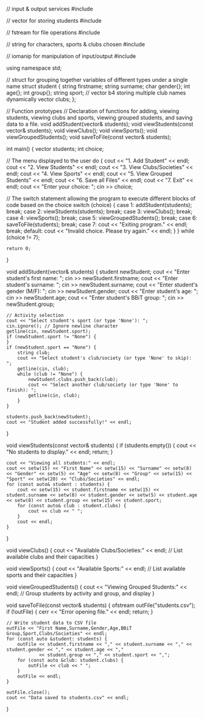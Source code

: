 // input & output services
#include <iostream>

// vector for storing students
#include <vector>

// fstream for file operations
#include <fstream>

// string for characters, sports & clubs chosen
#include <string>

// iomanip for manipulation of input/output
#include <iomanip>

using namespace std;

// struct for grouping together variables of different types under a single name
struct student {
    string firstname;
    string surname;
    char gender{};
    int age{};
    int group{};
    string sport;
// vector b4 storing multiple club names dynamically
    vector<string> clubs;
};

// Function prototypes
// Declaration of functions for adding, viewing students, viewing clubs and sports, viewing grouped students, and saving data to a file.
void addStudent(vector<student>& students);
void viewStudents(const vector<student>& students);
void viewClubs();
void viewSports();
void viewGroupedStudents();
void saveToFile(const vector<student>& students);

int main() {
    vector<student> students;
    int choice;
    
// The menu displayed to the user
    do {
        cout << "1. Add Student" << endl;
        cout << "2. View Students" << endl;
        cout << "3. View Clubs/Societies" << endl;
        cout << "4. View Sports" << endl;
        cout << "5. View Grouped Students" << endl;
        cout << "6. Save all Files" << endl;
        cout << "7. Exit" << endl;
        cout << "Enter your choice: ";
        cin >> choice;
        
// The switch statement allowing the program to execute different blocks of code based on the choice
        switch (choice) {
            case 1:
                addStudent(students);
                break;
            case 2:
                viewStudents(students);
                break;
            case 3:
                viewClubs();
                break;
            case 4:
                viewSports();
                break;
            case 5:
                viewGroupedStudents();
                break;
            case 6:
                saveToFile(students);
                break;
            case 7:
                cout << "Exiting program." << endl;
                break;
            default:
                cout << "Invalid choice. Please try again." << endl;
        }
    } while (choice != 7);

    return 0;
}


void addStudent(vector<student>& students) {
    student newStudent;
    cout << "Enter student's first name: ";
    cin >> newStudent.firstname;
    cout << "Enter student's surname: ";
    cin >> newStudent.surname;
    cout << "Enter student's gender (M/F): ";
    cin >> newStudent.gender;
    cout << "Enter student's age: ";
    cin >> newStudent.age;
    cout << "Enter student's BBiT group: ";
    cin >> newStudent.group;

    // Activity selection
    cout << "Select student's sport (or type 'None'): ";
    cin.ignore(); // Ignore newline character
    getline(cin, newStudent.sport);
    if (newStudent.sport != "None") {
    }
    if (newStudent.sport == "None") {
        string club;
        cout << "Select student's club/society (or type 'None' to skip): ";
        getline(cin, club);
        while (club != "None") {
            newStudent.clubs.push_back(club);
            cout << "Select another club/society (or type 'None' to finish): ";
            getline(cin, club);
        }
    }

    students.push_back(newStudent);
    cout << "Student added successfully!" << endl;
}

void viewStudents(const vector<student>& students) {
    if (students.empty()) {
        cout << "No students to display." << endl;
        return;
    }

    cout << "Viewing all students:" << endl;
    cout << setw(15) << "First Name" << setw(15) << "Surname" << setw(8) << "Gender" << setw(5) << "Age" << setw(8) << "Group" << setw(15) << "Sport" << setw(20) << "Clubs/Societies" << endl;
    for (const auto& student : students) {
        cout << setw(15) << student.firstname << setw(15) << student.surname << setw(8) << student.gender << setw(5) << student.age << setw(8) << student.group << setw(15) << student.sport;
        for (const auto& club : student.clubs) {
            cout << club << " ";
        }
        cout << endl;
    }
}

void viewClubs() {
    cout << "Available Clubs/Societies:" << endl;
    // List available clubs and their capacities
}

void viewSports() {
    cout << "Available Sports:" << endl;
    // List available sports and their capacities
}

void viewGroupedStudents() {
    cout << "Viewing Grouped Students:" << endl;
    // Group students by activity and group, and display
}

void saveToFile(const vector<student>& students) {
    ofstream outFile("students.csv");
    if (!outFile) {
        cerr << "Error opening file." << endl;
        return;
    }

    // Write student data to CSV file
    outFile << "First Name,Surname,Gender,Age,BBiT Group,Sport,Clubs/Societies" << endl;
    for (const auto &student: students) {
        outFile << student.firstname << "," << student.surname << "," << student.gender << "," << student.age << ","
                << student.group << "," << student.sport << ",";
        for (const auto &club: student.clubs) {
            outFile << club << " ";
        }
        outFile << endl;
    }

    outFile.close();
    cout << "Data saved to students.csv" << endl;
}
